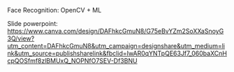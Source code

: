Face Recognition: OpenCV + ML 

Slide powerpoint: https://www.canva.com/design/DAFhkcGmuN8/G75eBvYZm2SoXXaSnoyG3Q/view?utm_content=DAFhkcGmuN8&utm_campaign=designshare&utm_medium=link&utm_source=publishsharelink&fbclid=IwAR0qYNTpQE63Jf7_060baXCnHcpQOSfmf8zlBMUxQ_NOPNfO7SEV-Df3BNU